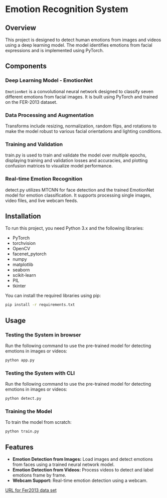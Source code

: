 # Emotion Recognition System

## Overview
This project is designed to detect human emotions from images and videos using a deep learning model. The model identifies emotions from facial expressions and is implemented using PyTorch.

## Components

### Deep Learning Model - EmotionNet
`EmotionNet` is a convolutional neural network designed to classify seven different emotions from facial images. It is built using PyTorch and trained on the FER-2013 dataset.

### Data Processing and Augmentation
Transforms include resizing, normalization, random flips, and rotations to make the model robust to various facial orientations and lighting conditions.

### Training and Validation
train.py is used to train and validate the model over multiple epochs, displaying training and validation losses and accuracies, and plotting confusion matrices to visualize model performance.

### Real-time Emotion Recognition
detect.py utilizes MTCNN for face detection and the trained EmotionNet model for emotion classification. It supports processing single images, video files, and live webcam feeds.

## Installation
To run this project, you need Python 3.x and the following libraries:
- PyTorch
- torchvision
- OpenCV
- facenet_pytorch
- numpy
- matplotlib
- seaborn
- scikit-learn
- PIL
- tkinter

You can install the required libraries using pip:
```bash
pip install -r requirements.txt

```
## Usage
### Testing the System in browser
Run the following command to use the pre-trained model for detecting emotions in images or videos:
```bash
python app.py
```

### Testing the System with CLI

Run the following command to use the pre-trained model for detecting emotions in images or videos:
```bash
python detect.py
```
### Training the Model

To train the model from scratch:
```bash
python train.py 
```

## Features
- **Emotion Detection from Images:** Load images and detect emotions from faces using a trained neural network model.
- **Emotion Detection from Videos:** Process videos to detect and label emotions frame by frame.
- **Webcam Support:** Real-time emotion detection using a webcam.



[URL for Fer2013 data set](https://www.kaggle.com/c/challenges-in-representation-learning-facial-expression-recognition-challenge/data)


